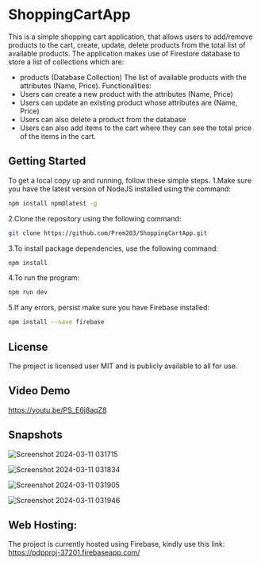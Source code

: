 # ShoppingCartApp
This is a simple shopping cart application, that allows users to add/remove products to the cart, create, update, delete products from the total list of available products. The application makes use of Firestore database to store a list of collections which are:

- products (Database Collection) The list of available products with the attributes (Name, Price). Functionalities:
- Users can create a new product with the attributes (Name, Price)
- Users can update an existing product whose attributes are (Name, Price)
- Users can also delete a product from the database
- Users can also add items to the cart where they can see the total price of the items in the cart.


## Getting Started
To get a local copy up and running, follow these simple steps.
1.Make sure you have the latest version of NodeJS installed using the command:

```bash
npm install npm@latest -g
```

2.Clone the repository using the following command:

```bash
git clone https://github.com/Prem203/ShoppingCartApp.git
```

3.To install package dependencies, use the following command:

```bash
npm install
```

4.To run the program:

```bash
npm run dev
```

5.If any errors, persist make sure you have Firebase installed:

```bash
npm install --save firebase
```

## License
The project is licensed user MIT and is publicly available to all for use.

## Video Demo
https://youtu.be/PS_E6j8aqZ8

## Snapshots

![Screenshot 2024-03-11 031715](https://github.com/Prem203/ShoppingCartApp/assets/84282588/5fcaed26-dd91-4f8a-9d11-224216a0d2bd)

![Screenshot 2024-03-11 031834](https://github.com/Prem203/ShoppingCartApp/assets/84282588/9d1be2e3-d8ac-44f4-9767-32566e083ddf)

![Screenshot 2024-03-11 031905](https://github.com/Prem203/ShoppingCartApp/assets/84282588/4f7986e9-2c45-42a5-a70c-9b6f401882d4)

![Screenshot 2024-03-11 031946](https://github.com/Prem203/ShoppingCartApp/assets/84282588/4eeb03f6-f002-4287-9504-a14253373f36)


## Web Hosting:

The project is currently hosted using Firebase, kindly use this link:
https://pdpproj-37201.firebaseapp.com/

